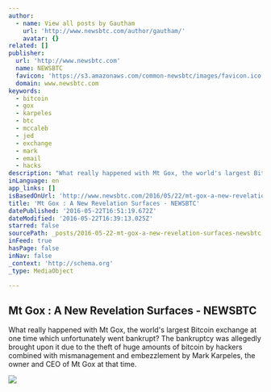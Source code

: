 ```yaml
---
author:
  - name: View all posts by Gautham
    url: 'http://www.newsbtc.com/author/gautham/'
    avatar: {}
related: []
publisher:
  url: 'http://www.newsbtc.com'
  name: NEWSBTC
  favicon: 'https://s3.amazonaws.com/common-newsbtc/images/favicon.ico'
  domain: www.newsbtc.com
keywords:
  - bitcoin
  - gox
  - karpeles
  - btc
  - mccaleb
  - jed
  - exchange
  - mark
  - email
  - hacks
description: "What really happened with Mt Gox, the world's largest Bitcoin exchange at one time which unfortunately went bankrupt? The bankruptcy was allegedly brought upon it due to the theft of huge amounts of bitcoin by hackers combined with mismanagement and embezzlement by Mark Karpeles, the owner and CEO of Mt Gox at that time."
inLanguage: en
app_links: []
isBasedOnUrl: 'http://www.newsbtc.com/2016/05/22/mt-gox-a-new-revelation-surfaces/'
title: 'Mt Gox : A New Revelation Surfaces - NEWSBTC'
datePublished: '2016-05-22T16:51:19.672Z'
dateModified: '2016-05-22T16:39:13.025Z'
starred: false
sourcePath: _posts/2016-05-22-mt-gox-a-new-revelation-surfaces-newsbtc.md
inFeed: true
hasPage: false
inNav: false
_context: 'http://schema.org'
_type: MediaObject

---
```

<article style=""><h1>Mt Gox : A New Revelation Surfaces - NEWSBTC</h1><p>What really happened with Mt Gox, the world's largest Bitcoin exchange at one time which unfortunately went bankrupt? The bankruptcy was allegedly brought upon it due to the theft of huge amounts of bitcoin by hackers combined with mismanagement and embezzlement by Mark Karpeles, the owner and CEO of Mt Gox at that time.</p><img src="http://s3.amazonaws.com/main-newsbtc-images/2016/05/22031555/Mt-Gox-A-New-Revelation-Surfaces.jpg" /></article>